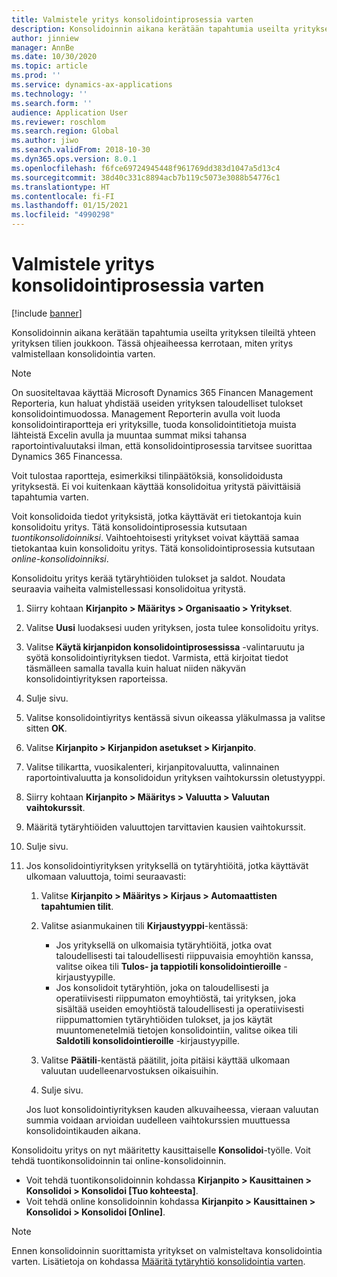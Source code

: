 ```yaml
---
title: Valmistele yritys konsolidointiprosessia varten
description: Konsolidoinnin aikana kerätään tapahtumia useilta yrityksen tileiltä yhteen yrityksen tilien joukkoon. Tässä ohjeaiheessa kerrotaan, miten yritys valmistellaan konsolidointia varten.
author: jinniew
manager: AnnBe
ms.date: 10/30/2020
ms.topic: article
ms.prod: ''
ms.service: dynamics-ax-applications
ms.technology: ''
ms.search.form: ''
audience: Application User
ms.reviewer: roschlom
ms.search.region: Global
ms.author: jiwo
ms.search.validFrom: 2018-10-30
ms.dyn365.ops.version: 8.0.1
ms.openlocfilehash: f6fce69724945448f961769dd383d1047a5d13c4
ms.sourcegitcommit: 38d40c331c8894acb7b119c5073e3088b54776c1
ms.translationtype: HT
ms.contentlocale: fi-FI
ms.lasthandoff: 01/15/2021
ms.locfileid: "4990298"
---
```

# <a name="prepare-a-legal-entity-for-the-consolidation-process"></a>Valmistele yritys konsolidointiprosessia varten

[!include [banner](../includes/banner.md)]

Konsolidoinnin aikana kerätään tapahtumia useilta yrityksen tileiltä yhteen yrityksen tilien joukkoon. Tässä ohjeaiheessa kerrotaan, miten yritys valmistellaan konsolidointia varten.

> [!NOTE]
> On suositeltavaa käyttää Microsoft Dynamics 365 Financen Management Reporteria, kun haluat yhdistää useiden yrityksen taloudelliset tulokset konsolidointimuodossa. Management Reporterin avulla voit luoda konsolidointiraportteja eri yrityksille, tuoda konsolidointitietoja muista lähteistä Excelin avulla ja muuntaa summat miksi tahansa raportointivaluutaksi ilman, että konsolidointiprosessia tarvitsee suorittaa Dynamics 365 Financessa.

Voit tulostaa raportteja, esimerkiksi tilinpäätöksiä, konsolidoidusta yrityksestä. Ei voi kuitenkaan käyttää konsolidoitua yritystä päivittäisiä tapahtumia varten.

Voit konsolidoida tiedot yrityksistä, jotka käyttävät eri tietokantoja kuin konsolidoitu yritys. Tätä konsolidointiprosessia kutsutaan *tuontikonsolidoinniksi*. Vaihtoehtoisesti yritykset voivat käyttää samaa tietokantaa kuin konsolidoitu yritys. Tätä konsolidointiprosessia kutsutaan *online-konsolidoinniksi*.

Konsolidoitu yritys kerää tytäryhtiöiden tulokset ja saldot. Noudata seuraavia vaiheita valmistellessasi konsolidoitua yritystä.

1. Siirry kohtaan **Kirjanpito \> Määritys \> Organisaatio \> Yritykset**.
2. Valitse **Uusi** luodaksesi uuden yrityksen, josta tulee konsolidoitu yritys.
3. Valitse **Käytä kirjanpidon konsolidointiprosessissa** -valintaruutu ja syötä konsolidointiyrityksen tiedot. Varmista, että kirjoitat tiedot täsmälleen samalla tavalla kuin haluat niiden näkyvän konsolidointiyrityksen raporteissa.
4. Sulje sivu.
5. Valitse konsolidointiyritys kentässä sivun oikeassa yläkulmassa ja valitse sitten **OK**.
6. Valitse **Kirjanpito \> Kirjanpidon asetukset \> Kirjanpito**.
7. Valitse tilikartta, vuosikalenteri, kirjanpitovaluutta, valinnainen raportointivaluutta ja konsolidoidun yrityksen vaihtokurssin oletustyyppi. 
8. Siirry kohtaan **Kirjanpito \> Määritys \> Valuutta \> Valuutan vaihtokurssit**.
9. Määritä tytäryhtiöiden valuuttojen tarvittavien kausien vaihtokurssit.
10. Sulje sivu.
11. Jos konsolidointiyrityksen yrityksellä on tytäryhtiöitä, jotka käyttävät ulkomaan valuuttoja, toimi seuraavasti:

    1. Valitse **Kirjanpito \> Määritys \> Kirjaus \> Automaattisten tapahtumien tilit**.
    2. Valitse asianmukainen tili **Kirjaustyyppi**-kentässä:

        - Jos yrityksellä on ulkomaisia tytäryhtiöitä, jotka ovat taloudellisesti tai taloudellisesti riippuvaisia emoyhtiön kanssa, valitse oikea tili **Tulos- ja tappiotili konsolidointieroille** -kirjaustyypille.
        - Jos konsolidoit tytäryhtiön, joka on taloudellisesti ja operatiivisesti riippumaton emoyhtiöstä, tai yrityksen, joka sisältää useiden emoyhtiöstä taloudellisesti ja operatiivisesti riippumattomien tytäryhtiöiden tulokset, ja jos käytät muuntomenetelmiä tietojen konsolidointiin, valitse oikea tili **Saldotili konsolidointieroille** -kirjaustyypille.

    3. Valitse **Päätili**-kentästä päätilit, joita pitäisi käyttää ulkomaan valuutan uudelleenarvostuksen oikaisuihin.
    4. Sulje sivu.

    Jos luot konsolidointiyrityksen kauden alkuvaiheessa, vieraan valuutan summia voidaan arvioidan uudelleen vaihtokurssien muuttuessa konsolidointikauden aikana.

Konsolidoitu yritys on nyt määritetty kausittaiselle **Konsolidoi**-työlle. Voit tehdä tuontikonsolidoinnin tai online-konsolidoinnin.

- Voit tehdä tuontikonsolidoinnin kohdassa **Kirjanpito \> Kausittainen \> Konsolidoi \> Konsolidoi \[Tuo kohteesta\]**.
- Voit tehdä online konsolidoinnin kohdassa **Kirjanpito \> Kausittainen \> Konsolidoi \> Konsolidoi \[Online\]**.

> [!NOTE]
> Ennen konsolidoinnin suorittamista yritykset on valmisteltava konsolidointia varten. Lisätietoja on kohdassa [Määritä tytäryhtiö konsolidointia varten](set-up-subsidiary-company-for-consolidation.md).
